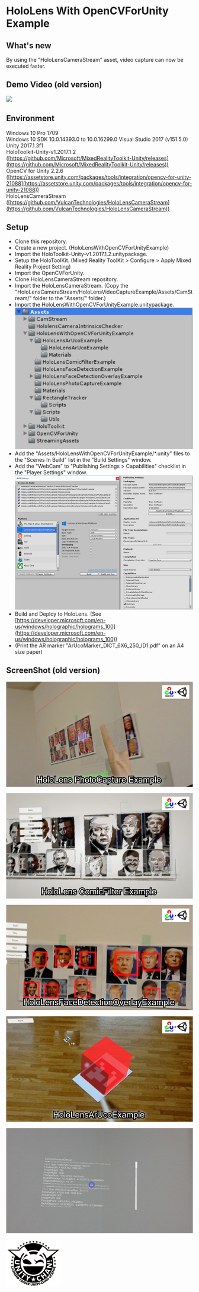 HoloLens With OpenCVForUnity Example
====================

What's new
-----
By using the "HoloLensCameraStream" asset, video capture can now be executed faster.


Demo Video (old version)
-----
[![](http://img.youtube.com/vi/SdzsedkTpCI/0.jpg)](https://youtu.be/SdzsedkTpCI)


Environment
-----
Windows 10 Pro 1709  
Windows 10 SDK 10.0.14393.0 to 10.0.16299.0
Visual Studio 2017 (v151.5.0)
Unity 2017.1.3f1  
HoloToolkit-Unity-v1.2017.1.2 ([https://github.com/Microsoft/MixedRealityToolkit-Unity/releases](https://github.com/Microsoft/MixedRealityToolkit-Unity/releases))  
OpenCV for Unity 2.2.6 ([https://assetstore.unity.com/packages/tools/integration/opencv-for-unity-21088](https://assetstore.unity.com/packages/tools/integration/opencv-for-unity-21088))  
HoloLensCameraStream ([https://github.com/VulcanTechnologies/HoloLensCameraStream](https://github.com/VulcanTechnologies/HoloLensCameraStream))  

Setup
-----
* Clone this repository.
* Create a new project. (HoloLensWithOpenCVForUnityExample)
* Import the HoloToolkit-Unity-v1.2017.1.2.unitypackage.
* Setup the HoloToolKit. (Mixed Reality ToolKit > Configure > Apply Mixed Reality Project Setting)
* Import the OpenCVForUnity.
* Clone HoloLensCameraStream repository.
* Import the HoloLensCameraStream. (Copy the "HoloLensCameraStream/HoloLensVideoCaptureExample/Assets/CamStream/" folder to the "Assets/" folder.)
* Import the HoloLensWithOpenCVForUnityExample.unitypackage.
![buildsetting01.jpg](buildsetting01.jpg) 
* Add the "Assets/HoloLensWithOpenCVForUnityExample/*.unity" files to the "Scenes In Build" list in the "Build Settings" window.
* Add the "WebCam" to "Publishing Settings > Capabilities" checklist in the "Player Settings" window.
![buildsetting02.jpg](buildsetting02.jpg) 
* Build and Deploy to HoloLens. (See [https://developer.microsoft.com/en-us/windows/holographic/holograms_100](https://developer.microsoft.com/en-us/windows/holographic/holograms_100))
*  (Print the AR marker "ArUcoMarker_DICT_6X6_250_ID1.pdf" on an A4 size paper)

ScreenShot (old version)
-----
![screenshot01.jpg](screenshot01.jpg) 

![screenshot02.jpg](screenshot02.jpg) 

![screenshot03.jpg](screenshot03.jpg) 

![screenshot04.jpg](screenshot04.jpg) 

![screenshot05.jpg](screenshot05.jpg) 


![Light_Frame.png](Light_Frame.png)


